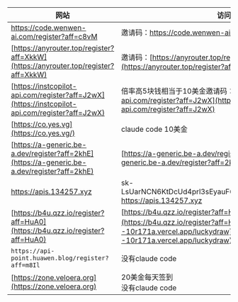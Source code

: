 
| 网站                                                                                        | 访问                                                                                                                                                                 |
| ------------------------------------------------------------------------------------------- | -------------------------------------------------------------------------------------------------------------------------------------------------------------------- |
| https://code.wenwen-ai.com/register?aff=c8vM                                                | 邀请码：https://code.wenwen-ai.com/register?aff=c8vM                                                                                                                 |
| [https://anyrouter.top/register?aff=XkkW](https://anyrouter.top/register?aff=XkkW)             | 邀请码：[https://anyrouter.top/register?aff=XkkW](https://anyrouter.top/register?aff=XkkW)                                                                              |
| [https://instcopilot-api.com/register?aff=J2wX](https://instcopilot-api.com/register?aff=J2wX) | 倍率高5块钱相当于10美金邀请码：[https://instcopilot-api.com/register?aff=J2wX](https://instcopilot-api.com/register?aff=J2wX)                                           |
| [https://co.yes.vg](https://co.yes.vg/)                                                        | claude code   10美金                                                                                                                                                 |
| [https://a-generic.be-a.dev/register?aff=2khE](https://a-generic.be-a.dev/register?aff=2khE)   | [https://a-generic.be-a.dev/register?aff=2khE](https://a-generic.be-a.dev/register?aff=2khE)                                                                            |
| https://apis.134257.xyz                                                                     | sk-LsUarNCN6KtDcUd4prl3sEyauF6g0pqaUcE22UzNjn817Hq1<br />https://apis.134257.xyz                                                                                     |
| [https://b4u.qzz.io/register?aff=HuA0](https://b4u.qzz.io/register?aff=HuA0)                   | [https://b4u.qzz.io/register?aff=HuA0](https://b4u.qzz.io/register?aff=HuA0)每天抽奖：[https://xn--10r171a.vercel.app/luckydraw](https://xn--10r171a.vercel.app/luckydraw) |
| `https://api-point.huawen.blog/register?aff=m8Il`                                         | 没有claude code                                                                                                                                                      |
| [https://zone.veloera.org](https://zone.veloera.org)                                           | 20美金每天签到<br />没有claude code                                                                                                                                  |
